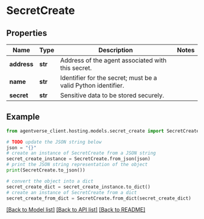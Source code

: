 # SecretCreate


## Properties

Name | Type | Description | Notes
------------ | ------------- | ------------- | -------------
**address** | **str** | Address of the agent associated with this secret. | 
**name** | **str** | Identifier for the secret; must be a valid Python identifier. | 
**secret** | **str** | Sensitive data to be stored securely. | 

## Example

```python
from agentverse_client.hosting.models.secret_create import SecretCreate

# TODO update the JSON string below
json = "{}"
# create an instance of SecretCreate from a JSON string
secret_create_instance = SecretCreate.from_json(json)
# print the JSON string representation of the object
print(SecretCreate.to_json())

# convert the object into a dict
secret_create_dict = secret_create_instance.to_dict()
# create an instance of SecretCreate from a dict
secret_create_from_dict = SecretCreate.from_dict(secret_create_dict)
```
[[Back to Model list]](../README.md#documentation-for-models) [[Back to API list]](../README.md#documentation-for-api-endpoints) [[Back to README]](../README.md)


